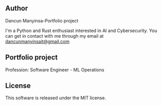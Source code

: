 ## Author
Dancun Manyinsa-Portfolio project 

I'm a Python and Rust enthusiast interested in AI and Cybersecurity. You can get in contact with me through my email at dancunmanyinsait@gmail.com

## Portfolio project 
Profession: Software Engineer - ML Operations

## License
This software is released under the MIT license.
